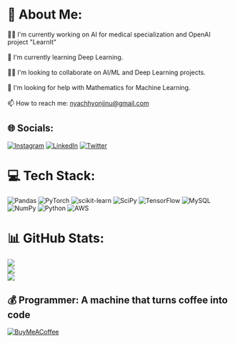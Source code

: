 # 💫 About Me:
👩‍💻 I'm currently working on AI for medical specialization and OpenAI project "LearnIt" <br><br>🧠 I'm currently learning Deep Learning.<br><br>👯‍♀️ I'm looking to collaborate on AI/ML and Deep Learning projects.<br><br>🤔 I'm looking for help with Mathematics for Machine Learning.<br><br>📫 How to reach me: nyachhyonjinu@gmail.com


## 🌐 Socials:
[![Instagram](https://img.shields.io/badge/Instagram-%23E4405F.svg?logo=Instagram&logoColor=white)](https://instagram.com/jinunyachhyon) [![LinkedIn](https://img.shields.io/badge/LinkedIn-%230077B5.svg?logo=linkedin&logoColor=white)](https://linkedin.com/in/jinu-nyachhyon-982423aa) [![Twitter](https://img.shields.io/badge/Twitter-%231DA1F2.svg?logo=Twitter&logoColor=white)](https://twitter.com/nyachhyonjinu) 

# 💻 Tech Stack:
![Pandas](https://img.shields.io/badge/pandas-%23150458.svg?style=for-the-badge&logo=pandas&logoColor=white) ![PyTorch](https://img.shields.io/badge/PyTorch-%23EE4C2C.svg?style=for-the-badge&logo=PyTorch&logoColor=white) ![scikit-learn](https://img.shields.io/badge/scikit--learn-%23F7931E.svg?style=for-the-badge&logo=scikit-learn&logoColor=white) ![SciPy](https://img.shields.io/badge/SciPy-%230C55A5.svg?style=for-the-badge&logo=scipy&logoColor=%white) ![TensorFlow](https://img.shields.io/badge/TensorFlow-%23FF6F00.svg?style=for-the-badge&logo=TensorFlow&logoColor=white) ![MySQL](https://img.shields.io/badge/mysql-%2300f.svg?style=for-the-badge&logo=mysql&logoColor=white) ![NumPy](https://img.shields.io/badge/numpy-%23013243.svg?style=for-the-badge&logo=numpy&logoColor=white) ![Python](https://img.shields.io/badge/python-3670A0?style=for-the-badge&logo=python&logoColor=ffdd54) ![AWS](https://img.shields.io/badge/AWS-%23FF9900.svg?style=for-the-badge&logo=amazon-aws&logoColor=white)
# 📊 GitHub Stats:
![](https://github-readme-stats.vercel.app/api?username=jinunyachhyon&theme=highcontrast&hide_border=false&include_all_commits=true&count_private=true)<br/>
![](https://github-readme-streak-stats.herokuapp.com/?user=jinunyachhyon&theme=highcontrast&hide_border=false)<br/>
![](https://github-readme-stats.vercel.app/api/top-langs/?username=jinunyachhyon&theme=highcontrast&hide_border=false&include_all_commits=true&count_private=true&layout=compact)


  ## 💰 Programmer: A machine that turns coffee into code
  [![BuyMeACoffee](https://img.shields.io/badge/Buy%20Me%20a%20Coffee-ffdd00?style=for-the-badge&logo=buy-me-a-coffee&logoColor=black)](https://buymeacoffee.com/jinunyachhyon) 

 
